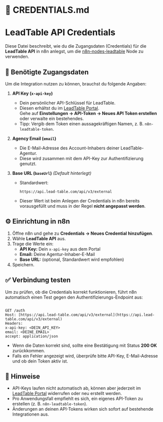 # 📄 CREDENTIALS.md

# LeadTable API Credentials

Diese Datei beschreibt, wie du die Zugangsdaten (Credentials) für die **LeadTable API** in n8n anlegst, um die [n8n-nodes-leadtable](./) Node zu verwenden.

## 🔑 Benötigte Zugangsdaten

Um die Integration nutzen zu können, brauchst du folgende Angaben:

1. **API Key (`x-api-key`)**
   - Dein persönlicher API-Schlüssel für LeadTable.
   - Diesen erhältst du im [LeadTable Portal](https://portal.lead-table.com/).  
     Gehe auf **Einstellungen → API-Token → Neues API Token erstellen** oder verwalte ein bestehendes.
   - Tipp: Vergib dem Token einen aussagekräftigen Namen, z. B. `n8n-leadtable-token`.

2. **Agency Email (`email`)**
   - Die E-Mail-Adresse des Account-Inhabers deiner LeadTable-Agentur.
   - Diese wird zusammen mit dem API-Key zur Authentifizierung genutzt.

3. **Base URL (`baseUrl`)** _(Default hinterlegt)_
   - Standardwert:
     ```
     https://api.lead-table.com/api/v3/external
     ```
   - Dieser Wert ist beim Anlegen der Credentials in n8n bereits vorausgefüllt und muss in der Regel **nicht angepasst werden**.

## ⚙️ Einrichtung in n8n

1. Öffne n8n und gehe zu **Credentials → Neues Credential hinzufügen**.
2. Wähle **LeadTable API** aus.
3. Trage die Werte ein:
   - **API Key:** Dein `x-api-key` aus dem Portal
   - **Email:** Deine Agentur-Inhaber-E-Mail
   - **Base URL:** (optional, Standardwert wird empfohlen)
4. Speichern.

## ✅ Verbindung testen

Um zu prüfen, ob die Credentials korrekt funktionieren, führt n8n automatisch einen Test gegen den Authentifizierungs-Endpoint aus:

```

GET /auth
Host: [https://api.lead-table.com/api/v3/external](https://api.lead-table.com/api/v3/external)
Headers:
x-api-key: <DEIN_API_KEY>
email: <DEINE_EMAIL>
accept: application/json

```

- Wenn die Daten korrekt sind, sollte eine Bestätigung mit Status **200 OK** zurückkommen.
- Falls ein Fehler angezeigt wird, überprüfe bitte API-Key, E-Mail-Adresse und ob dein Token aktiv ist.

## 📝 Hinweise

- API-Keys laufen nicht automatisch ab, können aber jederzeit im [LeadTable Portal](https://portal.lead-table.com/) widerrufen oder neu erstellt werden.
- Pro Anwendungsfall empfiehlt es sich, ein eigenes API-Token zu erstellen (z. B. `n8n-leadtable-token`).
- Änderungen an deinen API-Tokens wirken sich sofort auf bestehende Integrationen aus.
